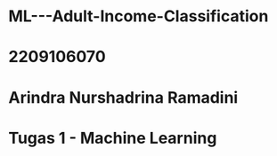 # ML---Adult-Income-Classification

# 2209106070
# Arindra Nurshadrina Ramadini
# Tugas 1 - Machine Learning
